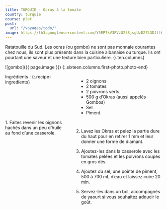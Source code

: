 ```yaml
---
title: TURQUIE - Ocras à la tomate
country: turquie
course: plat
post:
  url: "/voyages/todo/"
image: https://lh3.googleusercontent.com/Y5EP7kV3FVzG2tSjsgUzD2ZL3D4fl6pEK8AIWTqAZR7YpEu_k_lr7FgobjG0f2dlLZfyghyoktHqfGK4ofz2pTeWSpE5hsKmHf1_X0_IcgKihaZMV1rsSOTuFNKpyqdToZ52lxcA9SjA5QuPmXVT-5WmfHnPwkvEcFmGEOACBeSoromNpxlR_n4q2BGnXlSlm7kIRL93g6qcjIkBd-TMh5ooZ7J-ufz4k7IXLhGymFf4iNuz9wLu7yOxbO63-D2JUXQxvl3X7dbaBnHy-Oc34LQgK7ZdsnMTSIKK6-1URVh3kIHMiTl5Lw9OK5XaW3iire8YK9DJT4Tt_tvCCnlSdapsm1Ma3ek_iWvw-oAyhobYfUWu2znQEjr06i1k3gVvs0x2Nw4TXTPRDzzMCUuI4NT6YNPbOd9N0KTSWMk66KzKjryinkEdrfoZmFo5E0CjVnc0eUSybDALZfs7VI70lBOeQn3xpK7F8Qq88i9fubytcmCA88K5F1WcG5unNidhH2NKPuqFVoYsiY3JIWU5v20uwP1Snj6OWuqmQJd4jx_lIyeOzQqsZFdxapfHgCOiXFQ3LSAlwZpu2_mF2eWqurmNErs_XX-ant7z8ubDEevpGlKx4HxJhlLCcw4jNzbSitdnLM7iGS0acNjCWHyXBMdLn_4TjUtdKkBldzOZ4l1jAMwMaZLFflY79P2WjMQh7gz3RQr8tg-1P8s5eBJHPu1y3MCwkvP-W7tXRxpnZ-hY1SV1=w900
---
```


Ratatouille du Sud. Les ocras (ou gombo) ne sont pas monnaie courantes chez nous, ils sont plus présents dans la cuisine albanaise ou turque. Ils ont pourtant une saveur et une texture bien particulière.
{:.ten.columns}

<!--fin extrait-->

![gombo]({{ page.image }})
{:.sixteen.columns.first-photo.photo-end}

<div class="four columns" markdown="1">
Ingrédients :
{:.recipe-ingredients}

- 2 oignons
- 2 tomates
- 2 poivrons verts
- 500 g d’Okras (aussi appelés Gombos)
- Sel
- Piment
</div>

<div class="ten columns" markdown="1">
1. Faites revenir les oignons hachés dans un peu d’huile au fond d’une casserole.

2. Lavez les Okras et pelez la partie dure du haut pour en retirer 1 mm et leur donner une forme de diamant.

3. Ajoutez-les dans la casserole avec les tomates pelées et les poivrons coupés en gros dés.

4. Ajoutez du sel, une pointe de piment, 500 à 700 mL d’eau et laissez cuire 20 min.

5. Servez-les dans un bol, accompagnés de yaourt si vous souhaitez adoucir le goût.
</div>
